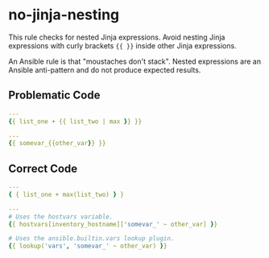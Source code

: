 # no-jinja-nesting

This rule checks for nested Jinja expressions.
Avoid nesting Jinja expressions with curly brackets `{{ }}` inside other Jinja expressions.

An Ansible rule is that "moustaches don't stack".
Nested expressions are an Ansible anti-pattern and do not produce expected results.

## Problematic Code

```yaml
---
{{ list_one + {{ list_two | max }} }}
```

```yaml
---
{{ somevar_{{other_var}} }}
```

## Correct Code

```yaml
---
{ { list_one + max(list_two) } }
```

```yaml
---
# Uses the hostvars variable.
{{ hostvars[inventory_hostname]['somevar_' ~ other_var] }}

# Uses the ansible.builtin.vars lookup plugin.
{{ lookup('vars', 'somevar_' ~ other_var) }}
```
